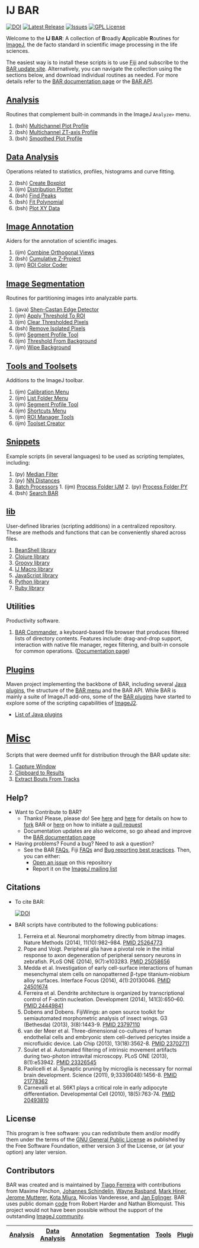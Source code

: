 # <a name="scripts"></a>IJ BAR
[![DOI](https://zenodo.org/badge/4622/tferr/Scripts.svg)](https://zenodo.org/badge/latestdoi/4622/tferr/Scripts)
[![Latest Release](https://img.shields.io/github/release/tferr/Scripts.svg?style=flat-square)](https://github.com/tferr/Scripts/releases)
[![Issues](https://img.shields.io/github/issues/tferr/Scripts.svg?style=flat-square)](https://github.com/tferr/Scripts/issues)
[![GPL License](http://img.shields.io/badge/license-GPL-blue.svg?style=flat-square)](http://opensource.org/licenses/GPL-3.0)

Welcome to the **IJ BAR**: A collection of <b>B</b>roadly <b>A</b>pplicable <b>R</b>outines for
[ImageJ](http://imagej.net/), the de facto standard in scientific image processing in the life
sciences.

The easiest way is to install these scripts is to use [Fiji](http://imagej.net/Fiji) and subscribe to the
[BAR update site](http://imagej.net/List_of_update_sites). Alternatively, you can navigate the collection
using the sections below, and download individual routines as needed.
For more details refer to the [BAR documentation page](http://imagej.net/BAR#Installation) or the
[BAR API](http://tferr.github.io/Scripts/apidocs/).


## [Analysis]
  Routines that complement built-in commands in the ImageJ `Analyze>` menu.

  1. (bsh) [Multichannel Plot Profile](./Analysis/README.md#multichannel-plot-profile)
  1. (bsh) [Multichannel ZT-axis Profile](./Analysis/README.md#multichannel-zt-axis-profile)
  3. (bsh) [Smoothed Plot Profile](./Analysis/README.md#smoothed-plot-profile)


## [Data Analysis]
  Operations related to statistics, profiles, histograms and curve fitting.

  2. (bsh) [Create Boxplot](./Data_Analysis/README.md#create-boxplot)
  3. (ijm) [Distribution Plotter](./Data_Analysis/README.md#distribution-plotter)
  4. (bsh) [Find Peaks](./Data_Analysis/README.md#find-peaks)
  5. (bsh) [Fit Polynomial](./Data_Analysis/README.md#fit-polynomial)
  6. (bsh) [Plot XY Data](./Data_Analysis/README.md#plot-xy-data)


## [Image Annotation][Annotation]
  Aiders for the annotation of scientific images.

  1. (ijm) [Combine Orthogonal Views](./Annotation/README.md#combine-orthogonal-views)
  2. (bsh) [Cumulative Z-Project](./Annotation/README.md#cumulative-z-project)
  3. (ijm) [ROI Color Coder](./Annotation/README.md#roi-color-coder)


## [Image Segmentation][Segmentation]
  Routines for partitioning images into analyzable parts.

  1. (java) [Shen-Castan Edge Detector](./Segmentation/README.md#shen-castan-edge-detector)
  2. (ijm) [Apply Threshold To ROI](./Segmentation/README.md#apply-threshold-to-roi)
  3. (ijm) [Clear Thresholded Pixels](./Segmentation/README.md#clear-thresholded-pixels)
  4. (bsh) [Remove Isolated Pixels](./Segmentation/README.md#remove-isolated-pixels)
  5. (ijm) [Segment Profile Tool](./Tools/README.md#segment-profile-tool)
  6. (ijm) [Threshold From Background](./Segmentation/README.md#threshold-from-background)
  7. (ijm) [Wipe Background](./Segmentation/README.md#wipe-background)


## [Tools and Toolsets][Tools]
  Additions to the ImageJ toolbar.

  1. (ijm) [Calibration Menu](./Tools/README.md#calibration-menu)
  2. (ijm) [List Folder Menu](./Tools/README.md#list-folder-menu)
  3. (ijm) [Segment Profile Tool](./Tools/README.md#segment-profile-tool)
  4. (ijm) [Shortcuts Menu](./Tools/README.md#shortcuts-menu)
  5. (ijm) [ROI Manager Tools](./Tools/README.md#roi-manager-tools)
  6. (ijm) [Toolset Creator](./Tools/README.md#toolset-creator)


## [Snippets]
  Example scripts (in several languages) to be used as scripting templates, including:

  1. (py) [Median Filter](./Snippets/README.md#median-filter)
  2. (py) [NN Distances](./Snippets/README.md#nn-distances)
  3. [Batch Processors](./Snippets/README.md#batch-processors)
    1. (ijm) [Process Folder IJM](./Snippets/README.md#process-folder-ijm)
    2. (py) [Process Folder PY](./Snippets/README.md#process-folder-py)
  4. (bsh) [Search BAR](./Snippets/README.md#search-bar)


## [lib]
  User-defined libraries (scripting additions) in a centralized repository. These are methods and
  functions that can be conveniently shared across files.

  1. [BeanShell library](./lib/README.md#bsh-lib)
  2. [Clojure library](./lib/README.md#clj-lib)
  3. [Groovy library](./lib/README.md#gvy-lib)
  4. [IJ Macro library](./lib/README.md#ijm-lib)
  5. [JavaScript library](./lib/README.md#js-lib)
  6. [Python library](./lib/README.md#py-lib)
  7. [Ruby library](./lib/README.md#rb-lib)


## Utilities
  Productivity software.

  1. [BAR Commander](./BAR/src/main/java/bar/plugin/Commander.java), a keyboard-based file browser
  that produces filtered lists of directory contents. Features include: drag-and-drop support,
  interaction with native file manager, regex filtering, and built-in console for common operations.
  ([Documentation page](http://imagej.net/BAR#Commander))


## [Plugins]
  Maven project implementing the backbone of BAR, including several [Java plugins](./BAR/README.md#bar-plugins),
  the structure of the [BAR menu](./BAR/README.md#bar-menu) and the BAR API. While BAR is mainly a
  suite of ImageJ1 add-ons, some of the [BAR plugins](./BAR/README.md#bar-plugins) have started to
  explore some of the scripting capabilities of [ImageJ2](http://imagej.net/ImageJ2).

  - [List of Java plugins](./BAR/README.md#list-of-java-plugins)


# [Misc]
  Scripts that were deemed unfit for distribution through the BAR update site:

  1. [Capture Window](./misc/README.md#capture-window)
  2. [Clipboard to Results](./misc.clipboard-to-results)
  3. [Extract Bouts From Tracks](./misc/extract-bouts-from-tracks)


## Help?
 * Want to Contribute to BAR?
    * Thanks! Please, please do! See [here](https://guides.github.com/activities/contributing-to-open-source/)
    and [here](https://help.github.com/articles/fork-a-repo) for details on how to
    [fork](https://github.com/tferr/Scripts/fork) BAR or
    [here](https://help.github.com/articles/using-pull-requests) on how to initiate a
    [pull request](https://github.com/tferr/Scripts/pulls)
    * Documentation updates are also welcome, so go ahead and improve the [BAR documentation page][IJ]
 * Having problems? Found a bug? Need to ask a question?
    * See the BAR [FAQs](http://imagej.net/BAR#FAQ), Fiji [FAQs](http://imagej.net/Frequently_Asked_Questions)
    and [Bug reporting best practices](http://imagej.net/Bug_reporting_best_practices). Then, you can either:
      * [Open an issue](https://github.com/tferr/Scripts/issues) on this repository
      * Report it on the [ImageJ mailing list](http://imagej.nih.gov/ij/list.html)


## Citations

* To cite BAR:

  [![DOI](https://zenodo.org/badge/4622/tferr/Scripts.svg)](https://zenodo.org/badge/latestdoi/4622/tferr/Scripts)

* BAR scripts have contributed to the following publications:

  1. Ferreira et al. Neuronal morphometry directly from bitmap images. Nature Methods (2014), 11(10):982–984. [PMID 25264773](http://www.ncbi.nlm.nih.gov/pubmed/25264773)
  1. Pope and Voigt. Peripheral glia have a pivotal role in the initial response to axon degeneration of peripheral sensory neurons in zebrafish. PLoS ONE (2014), 9(7):e103283. [PMID 25058656](http://www.ncbi.nlm.nih.gov/pubmed/25058656)
  1. Medda et al. Investigation of early cell-surface interactions of human mesenchymal stem cells on nanopatterned β-type titanium-niobium alloy surfaces. Interface Focus (2014), 4(1):20130046. [PMID 24501674](http://www.ncbi.nlm.nih.gov/pubmed/24501674)
  1. Ferreira et al. Dendrite architecture is organized by transcriptional control of F-actin nucleation. Development (2014), 141(3):650–60. [PMID 24449841](http://www.ncbi.nlm.nih.gov/pubmed/24449841)
  1. Dobens and Dobens. FijiWings: an open source toolkit for semiautomated morphometric analysis of insect wings. G3 (Bethesda) (2013), 3(8):1443-9. [PMID 23797110](http://www.ncbi.nlm.nih.gov/pubmed/23797110)
  1. van der Meer et al. Three-dimensional co-cultures of human endothelial cells and embryonic stem cell-derived pericytes inside a microfluidic device. Lab Chip (2013), 13(18):3562-8. [PMID 23702711](http://www.ncbi.nlm.nih.gov/pubmed/23702711)
  1. Soulet et al. Automated filtering of intrinsic movement artifacts during two-photon intravital microscopy. PLoS ONE (2013), 8(1):e53942. [PMID 23326545](http://www.ncbi.nlm.nih.gov/pubmed/23326545)
  1. Paolicelli et al. Synaptic pruning by microglia is necessary for normal brain development. Science (2011), 9;333(6048):1456-8. [PMID 21778362](http://www.ncbi.nlm.nih.gov/pubmed/21778362)
  1. Carnevalli et al. S6K1 plays a critical role in early adipocyte differentiation. Developmental Cell (2010), 18(5):763-74. [PMID 20493810](http://www.ncbi.nlm.nih.gov/pubmed/20493810)


License
-------
This program is free software: you can redistribute them and/or modify them under the terms of the
[GNU General Public License](http://www.gnu.org/licenses/gpl.txt) as published by the Free Software
Foundation, either version 3 of the License, or (at your option) any later version.


Contributors
------------
BAR was created and is maintained by [Tiago Ferreira](http://imagej.net/User:Tiago)
with contributions from
Maxime Pinchon,
[Johannes Schindelin](https://github.com/dscho),
[Wayne Rasband](http://imagej.nih.gov/ij/),
[Mark Hiner](https://github.com/hinerm),
[Jerome Mutterer](https://github.com/mutterer),
[Kota Miura](https://github.com/cmci),
Nicolas Vanderesse,
and [Jan Eglinger](https://github.com/imagejan).
BAR uses public domain [code](./BAR/src/main/java/bar/FileDrop.java) from Robert Harder and Nathan
Blomquist. This project would not have been possible without the support of the outstanding
[ImageJ community](http://imagej.net/Mailing_Lists).





| [Analysis] | [Data Analysis] | [Annotation] | [Segmentation] | [Tools] | [Plugins] | [lib] | [Snippets] | [IJ] |
|:----------:|:---------------:|:------------:|:--------------:|:-------:|:---------:|:-----:|:----------:|:----:|

[Analysis]: https://github.com/tferr/Scripts/tree/master/Analysis#analysis
[Data Analysis]: https://github.com/tferr/Scripts/tree/master/Data_Analysis#data-analysis
[Annotation]: https://github.com/tferr/Scripts/tree/master/Annotation#annotation
[Segmentation]: https://github.com/tferr/Scripts/tree/master/Segmentation#segmentation
[Tools]: https://github.com/tferr/Scripts/tree/master/Tools#tools-and-toolsets
[Plugins]: https://github.com/tferr/Scripts/tree/master/BAR#bar-plugins
[lib]: https://github.com/tferr/Scripts/tree/master/lib#lib
[Snippets]: https://github.com/tferr/Scripts/tree/master/Snippets#snippets
[IJ]: http://imagej.net/BAR
[Misc]:https://github.com/tferr/Scripts/tree/master/misc#misc
